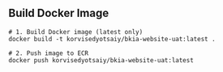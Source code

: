 ## Build Docker Image
```shell
# 1. Build Docker image (latest only)
docker build -t korvisedyotsaiy/bkia-website-uat:latest .

# 2. Push image to ECR
docker push korvisedyotsaiy/bkia-website-uat:latest
```
